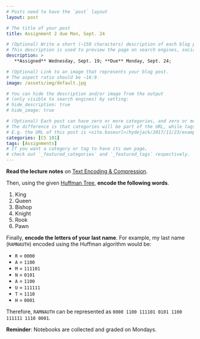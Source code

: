 ```yaml
---
# Posts need to have the `post` layout
layout: post

# The title of your post
title: Assignment 2 due Mon, Sept. 24

# (Optional) Write a short (~150 characters) description of each blog post.
# This description is used to preview the page on search engines, social media, etc.
description: >
   **Assigned** Wednesday, Sept. 19; **Due** Monday, Sept. 24;

# (Optional) Link to an image that represents your blog post.
# The aspect ratio should be ~16:9.
image: /assets/img/default.jpg

# You can hide the description and/or image from the output
# (only visible to search engines) by setting:
# hide_description: true
# hide_image: true

# (Optional) Each post can have zero or more categories, and zero or more tags.
# The difference is that categories will be part of the URL, while tags will not.
# E.g. the URL of this post is <site.baseurl>/hydejack/2017/11/23/example-content/
categories: [CS 101]
tags: [Assignments]
# If you want a category or tag to have its own page,
# check out `_featured_categories` and `_featured_tags` respectively.
---
```

**Read the lecture notes** on [Text Encoding & Compression](https://ramnauth.github.io/cs%20101/2018/09/19/text-encoding/).

Then, using the given [Huffman Tree](https://ramnauth.github.io/cs%20101/2018/09/19/text-encoding/#huffman-coding), **encode the following words**.

1. King
2. Queen
3. Bishop
4. Knight
5. Rook
6. Pawn

Finally, **encode the letters of your last name**. For example, my last name (`RAMNAUTH`) encoded using the Huffman algorithm would be:
- `R` = `0000`
- `A` = `1100`
- `M` = `111101`
- `N` = `0101`
- `A` = `1100`
- `U` = `111111`
- `T` = `1110`
- `H` = `0001`

Therefore, `RAMNAUTH` can be represented as `0000 1100 111101 0101 1100 111111 1110 0001`. 

**Reminder**: Notebooks are collected and graded on Mondays.